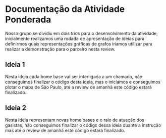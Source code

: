 # Documentação da Atividade Ponderada

Nosso grupo se dividiu em dois trios para o desenvolvimento da atividade, inicialmente realizamos uma rodada de apresentação de ideias para definirmos quais representações gráficas de grafos iriamos utilizar para realizar a demonstração para o parceiro nesta review.

## Ideia 1

Nesta ideia cada home base vai ser interligada a um chamado, não conseguimos finalizar o código desta ideia, mas o iniciamos e conseguimos plotar o mapa de São Paulo, até a review de amanhã este código estará finalizado.

## Ideia 2

Nesta ideia representam novas home bases e o raio de atuação dos gasistas, não conseguimos finalizar o código dessa ideia duante a instrução mas até o review de amanhã este código estará finalizado.
